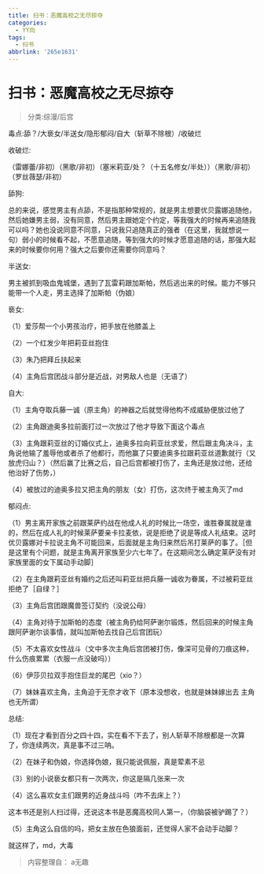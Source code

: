 ```yaml
---
title: 扫书：恶魔高校之无尽掠夺
categories:
  - YY向
tags:
  - 扫书
abbrlink: '265e1631'
---
```

# 扫书：恶魔高校之无尽掠夺
> 分类:综漫/后宫

毒点:舔？/大亵女/半送女/隐形郁闷/自大（斩草不除根）/收破烂

收破烂:

（雷娜蕾/非初）（黑歌/非初）（塞米莉亚/处？（十五名修女/半处））（黑歌/非初）（罗丝薇瑟/非初）

舔狗:

总的来说，感觉男主有点舔，不是指那种常规的，就是男主想要优贝露娜追随他，然后她嫌男主弱，没有同意，然后男主跟她定个约定，等我强大的时候再来追随我可以吗？她也没说同意不同意，只说我只追随真正的强者（在这里，我就想说一句）弱小的时候看不起，不愿意追随，等到强大的时候才愿意追随的话，那强大起来的时候要你何用？强大之后要你还需要你同意吗？

半送女:

男主被抓到吸血鬼城堡，遇到了瓦雷莉跟加斯帕，然后逃出来的时候。能力不够只能带一个人走，男主选择了加斯帕（伪娘）

亵女:

（1）爱莎帮一个小男孩治疗，把手放在他膝盖上

（2）一个红发少年把莉亚丝抱住

（3）朱乃把拜丘扶起来

（4）主角后宫团战斗部分是近战，对男敌人也是（无语了）

自大:

（1）主角夺取兵藤一诚（原主角）的神器之后就觉得他构不成威胁便放过他了

（2）主角跟迪奥多拉前面打过一次放过了他才导致下面这个毒点

（3）主角跟莉亚丝的订婚仪式上，迪奥多拉向莉亚丝求爱，然后跟主角决斗，主角说他输了羞辱他或者杀了他都行，而他赢了只要迪奥多拉跟莉亚丝道歉就行（又放虎归山？）（然后赢了比赛之后，自己后宫都被打伤了，主角还是放过他，还给他治好了伤势，）

（4）被放过的迪奥多拉又把主角的朋友（女）打伤，这次终于被主角灭了md

郁闷点:

（1）男主离开家族之前跟莱萨约战在他成人礼的时候比一场空，谁胜眷属就是谁的，然后在成人礼的时候莱萨要亲卡拉麦依，说是拒绝了说是等成人礼结束。这时优贝露娜对卡拉说主角不可能回来，后面就是主角归来然后吊打莱萨的事了。［但是这里有个问题，就是主角离开家族至少六七年了。在这期间怎么确定莱萨没有对家族里面的女下属动手动脚］

（2）在主角跟莉亚丝有婚约之后还叫莉亚丝把兵藤一诚收为眷属，不过被莉亚丝拒绝了［自绿？］

（3）主角后宫团跟魔兽签订契约（没说公母）

（4）主角对待于加斯帕的态度（被主角扔给阿萨谢尔锻炼，然后回来的时候主角跟阿萨谢尔谈事情，就叫加斯帕去找自己后宫团玩）

（5）不太喜欢女性战斗（文中多次主角后宫团被打伤，像深可见骨的刀痕这种，什么伤痕累累（衣服一点没破吗））

（6）伊莎贝拉双手抱住巨龙的尾巴（xio？）

（7）妹妹喜欢主角，主角迫于无奈才收下（原本没想收，也就是妹妹嫁出去
主角也无所谓）

总结:

（1）现在才看到百分之四十四，实在看不下去了，别人斩草不除根都是一次算了，你连续两次，真是事不过三呐。

（2）在妹子和伪娘，你选择伪娘，我只能说佩服，真是荤素不忌

（3）别的小说亵女都只有一次两次，你这是隔几张来一次

（4）这么喜欢女主们跟男的近身战斗吗（咋不去床上？）

这本书还是别人扫过得，还说这本书是恶魔高校同人第一，（你脑袋被驴踢了？）

（5）主角这么自信的吗，把女主放在色狼面前，还觉得人家不会动手动脚？

就这样了，md，大毒


> 内容整理自： a无趣